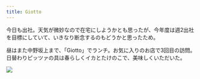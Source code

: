 ```yaml
---
title: Giotto
---
```


今日も出社。天気が微妙なので在宅にしようかとも思ったが、今年度は週2出社を目標にしていて、いきなり断念するのもどうかと思ったため。

昼はまた中野坂上まで、「Giotto」でランチ。お気に入りのお店で3回目の訪問。日替わりピッツァの具は春らしくイカとたけのこで、美味しくいただいた。

![](https://photos.apkas.net/medium/202404/20240403-125151.webp)
